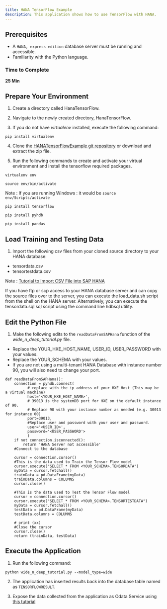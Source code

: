 ```yaml
---
title: HANA TensorFlow Example
description: This application shows how to use TensorFlow with HANA.
---
```

## Prerequisites
 - A `HANA, express edition` database server must be running and accessible.
 - Familiarity with the Python language.

### Time to Complete
**25 Min**

## Prepare Your Environment

1. Create a directory called HanaTensorFlow.

2. Navigate to the newly created directory, HanaTensorFlow.

3. If you do not have *virtualenv* installed, execute the following command:

`pip install virtualenv`

4. Clone the [HANATensorFlowExample git repository](https://github.wdf.sap.corp/I825357/HANATensorFlowExample) or download and extract the zip file.

5. Run the following commands to create and activate your virtual environment and install the tensorflow required packages.

`virtualenv env`

`source env/bin/activate`

Note : If you are running Windows : it would be `source env/Scripts/activate`

`pip install tensorflow`

`pip install pyhdb`

`pip install pandas`

## Load Training and Testing Data

1. Import the following csv files from your cloned source directory to your HANA database:

 - tensordata.csv
 - tensortestdata.csv

  Note : [Tutorial to Import CSV File into SAP HANA](https://archive.sap.com/documents/docs/DOC-27960)
  
  If you have ftp or scp access to your HANA database server and can copy the source files over to the server, you can execute the load_data.sh script from the shell on the HANA server. Alternatively, you can execute the tensordata.sql sql script using the command line hdbsql utility.

## Edit the Python File

1. Make the following edits to the `readDataFromSAPHana` function of the *wide_n_deep_tutorial.py* file.

  - Replace the YOUR_HXE_HOST_NAME, USER_ID, USER_PASSWORD with your values.
  - Replace the YOUR_SCHEMA with your values.
  - If you are not using a multi-tenant HANA Database with instance number 90, you will also need to change your port.


```
def readDataFromSAPHana():
    connection = pyhdb.connect(
          # replace with the ip address of your HXE Host (This may be a virtual machine)
          host='<YOUR_HXE_HOST_NAME>',
          # 39013 is the systemDB port for HXE on the default instance of 90.
          # Replace 90 with your instance number as needed (e.g. 30013 for instance 00)
          port=39013,
          #Replace user and password with your user and password.
          user='<USER_ID>',
          password='<USER_PASSWORD'>
          )
    if not connection.isconnected():
        return 'HANA Server not accessible'
    #Connect to the database

    cursor = connection.cursor()
    #This is the data used to Train the Tensor Flow model
    cursor.execute("SELECT * FROM <YOUR_SCHEMA>.TENSORDATA")
    myData = cursor.fetchall()
    trainData = pd.DataFrame(myData)
    trainData.columns = COLUMNS
    cursor.close()

    #This is the data used to Test the Tensor Flow model
    cursor = connection.cursor()
    cursor.execute("SELECT * FROM <YOUR_SCHEMA>.TENSORTESTDATA")
    myData = cursor.fetchall()
    testData = pd.DataFrame(myData)
    testData.columns = COLUMNS

    # print (xx)
    #Close the cursor
    cursor.close()
    return (trainData, testData)

```
## Execute the Application

1. Run the following command:

`python wide_n_deep_tutorial.py --model_type=wide`

2. The application has inserted results back into the database table named as `TENSORFLOWRESULT`.

3. Expose the data collected from the application as Odata Service using [this tutorial](https://www.sap.com/developer/tutorials/xsa-xsodata.html)
